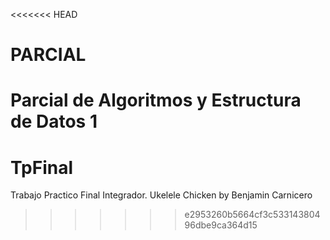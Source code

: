 <<<<<<< HEAD
# PARCIAL
Parcial de Algoritmos y Estructura de Datos 1
=======
# TpFinal
Trabajo Practico Final Integrador. Ukelele Chicken by Benjamin Carnicero
>>>>>>> e2953260b5664cf3c53314380496dbe9ca364d15

